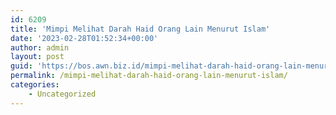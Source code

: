 ```yaml
---
id: 6209
title: 'Mimpi Melihat Darah Haid Orang Lain Menurut Islam'
date: '2023-02-28T01:52:34+00:00'
author: admin
layout: post
guid: 'https://bos.awn.biz.id/mimpi-melihat-darah-haid-orang-lain-menurut-islam/'
permalink: /mimpi-melihat-darah-haid-orang-lain-menurut-islam/
categories:
    - Uncategorized
---
```


